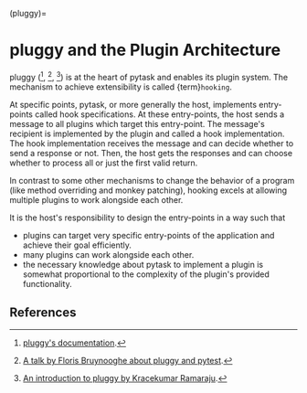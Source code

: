 (pluggy)=

# pluggy and the Plugin Architecture

pluggy ([^id4], [^id5], [^id6]) is at the heart of pytask and enables its plugin system.
The mechanism to achieve extensibility is called {term}`hooking`.

At specific points, pytask, or more generally the host, implements entry-points called
hook specifications. At these entry-points, the host sends a message to all plugins
which target this entry-point. The message's recipient is implemented by the plugin and
called a hook implementation. The hook implementation receives the message and can
decide whether to send a response or not. Then, the host gets the responses and can
choose whether to process all or just the first valid return.

In contrast to some other mechanisms to change the behavior of a program (like method
overriding and monkey patching), hooking excels at allowing multiple plugins to work
alongside each other.

It is the host's responsibility to design the entry-points in a way such that

- plugins can target very specific entry-points of the application and achieve their
  goal efficiently.
- many plugins can work alongside each other.
- the necessary knowledge about pytask to implement a plugin is somewhat proportional to
  the complexity of the plugin's provided functionality.

## References

[^id4]: [pluggy's documentation](https://pluggy.readthedocs.io/en/latest/).

[^id5]: [A talk by Floris Bruynooghe about pluggy and pytest](https://youtu.be/zZsNPDfOoHU).

[^id6]: [An introduction to pluggy by Kracekumar Ramaraju](https://kracekumar.com/post/build_plugins_with_pluggy).
